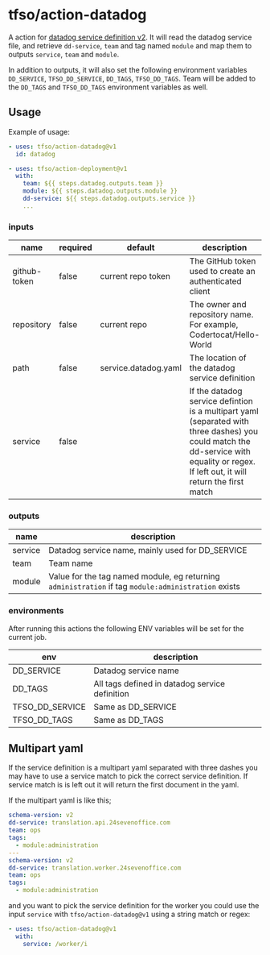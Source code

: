 # tfso/action-datadog
A action for [datadog service definition v2](https://github.com/DataDog/schema/blob/main/service-catalog/v2/schema.json). It will read the datadog service file, and retrieve `dd-service`, `team` and tag named `module` and map them to outputs `service`, `team` and `module`.

In addition to outputs, it will also set the following environment variables `DD_SERVICE`, `TFSO_DD_SERVICE`, `DD_TAGS`, `TFSO_DD_TAGS`. Team will be added to the `DD_TAGS` and `TFSO_DD_TAGS` environment variables as well.

## Usage
Example of usage:

```yaml
- uses: tfso/action-datadog@v1
  id: datadog

- uses: tfso/action-deployment@v1
  with:
    team: ${{ steps.datadog.outputs.team }}
    module: ${{ steps.datadog.outputs.module }}
    dd-service: ${{ steps.datadog.outputs.service }}
    ...
```

### inputs
|name|required|default|description|
|---|---|---|---|
|github-token|false|current repo token|The GitHub token used to create an authenticated client
|repository|false|current repo|The owner and repository name. For example, Codertocat/Hello-World
|path|false|service.datadog.yaml|The location of the datadog service definition
|service|false||If the datadog service defintion is a multipart yaml (separated with three dashes) you could match the dd-service with equality or regex. If left out, it will return the first match|

### outputs
|name|description|
|---|---|
|service|Datadog service name, mainly used for DD_SERVICE
|team|Team name
|module|Value for the tag named module, eg returning `administration` if tag `module:administration` exists

### environments
After running this actions the following ENV variables will be set for the current job.

|env|description
|---|---|
|DD_SERVICE|Datadog service name
|DD_TAGS|All tags defined in datadog service definition
|TFSO_DD_SERVICE|Same as DD_SERVICE
|TFSO_DD_TAGS|Same as DD_TAGS

## Multipart yaml
If the service definition is a multipart yaml separated with three dashes you may have to use a service match to pick the correct service definition. If service match is is left out it will return the first document in the yaml.

If the multipart yaml is like this; 

```yaml
schema-version: v2
dd-service: translation.api.24sevenoffice.com
team: ops
tags:
  - module:administration
---
schema-version: v2
dd-service: translation.worker.24sevenoffice.com
team: ops
tags:
  - module:administration
```

and you want to pick the service definition for the worker you could use the input `service` with `tfso/action-datadog@v1` using a string match or regex: 

```yaml
- uses: tfso/action-datadog@v1
  with:
    service: /worker/i
```
